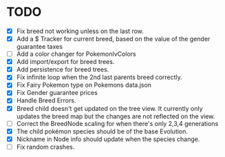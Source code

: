# TODO

- [x] Fix breed not working unless on the last row.
- [x] Add a $ Tracker for current breed, based on the value of the gender guarantee taxes
- [ ] Add a color changer for PokemonIvColors
- [x] Add import/export for breed trees.
- [x] Add persistence for breed trees.
- [x] Fix infinite loop when the 2nd last parents breed correctly.
- [x] Fix Fairy Pokemon type on Pokemons data.json
- [x] Fix Gender guarantee prices
- [x] Handle Breed Errors.
- [x] Breed child doesn't get updated on the tree view. It currently only updates the breed map but the changes are not reflected on the view.
- [ ] Correct the BreedNode scaling for when there's only 2,3,4 generations
- [x] The child pokémon species should be of the base Evolution.
- [x] Nickname in Node info should update when the species change.
- [ ] Fix random crashes.
